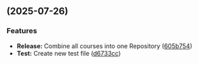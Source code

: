 ##  (2025-07-26)


### Features

* **Release:** Combine all courses into one Repository ([605b754](https://github.com/KAUST-Academy/KA-Artificial-Intelligence-Courses/commit/605b7548b76afb4d968c7c488edc8f927c207ed7))
* **Test:** Create new test file ([d6733cc](https://github.com/KAUST-Academy/KA-Artificial-Intelligence-Courses/commit/d6733cc684c7239783440d5e5647144be66d501f))

